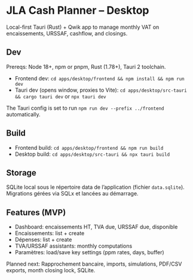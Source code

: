 # JLA Cash Planner – Desktop

Local-first Tauri (Rust) + Qwik app to manage monthly VAT on encaissements, URSSAF, cashflow, and closings.

## Dev

Prereqs: Node 18+, npm or pnpm, Rust (1.78+), Tauri 2 toolchain.

- Frontend dev: `cd apps/desktop/frontend && npm install && npm run dev`
- Tauri dev (opens window, proxies to Vite): `cd apps/desktop/src-tauri && cargo tauri dev` or `npx tauri dev`

The Tauri config is set to run `npm run dev --prefix ../frontend` automatically.

## Build

- Frontend build: `cd apps/desktop/frontend && npm run build`
- Desktop build: `cd apps/desktop/src-tauri && npx tauri build`

## Storage

SQLite local sous le répertoire data de l’application (fichier `data.sqlite`). Migrations gérées via SQLx et lancées au démarrage.

## Features (MVP)

- Dashboard: encaissements HT, TVA due, URSSAF due, disponible
- Encaissements: list + create
- Dépenses: list + create
- TVA/URSSAF assistants: monthly computations
- Paramètres: load/save key settings (ppm rates, days, buffer)

Planned next: Rapprochement bancaire, imports, simulations, PDF/CSV exports, month closing lock, SQLite.
